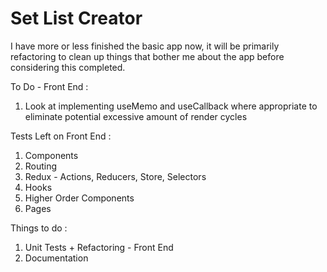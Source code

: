 # Set List Creator

I have more or less finished the basic app now, it will be primarily refactoring to clean up things that bother me about the app before considering this completed.

To Do - Front End : 
1) Look at implementing useMemo and useCallback where appropriate to eliminate potential excessive amount of render cycles

Tests Left on Front End : 
1) Components
2) Routing
3) Redux - Actions, Reducers, Store, Selectors
4) Hooks
5) Higher Order Components
6) Pages

Things to do :
1) Unit Tests + Refactoring - Front End
2) Documentation